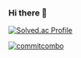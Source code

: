 ### Hi there 👋

<!--
**yeseoLee/yeseoLee** is a ✨ _special_ ✨ repository because its `README.md` (this file) appears on your GitHub profile.

Here are some ideas to get you started:

- 🔭 I’m currently working on ...
- 🌱 I’m currently learning ...
- 👯 I’m looking to collaborate on ...
- 🤔 I’m looking for help with ...
- 💬 Ask me about ...
- 📫 How to reach me: ...
- 😄 Pronouns: ...
- ⚡ Fun fact: ...
-->

[![Solved.ac Profile](http://mazassumnida.wtf/api/v2/generate_badge?boj=lys7442)](https://solved.ac/lys7442/)

[![commitcombo](http://commitcombo.com/get?user={yeseoLee}&theme={Rainbow-mini})](https://github.com/devxb/CommitCombo)

